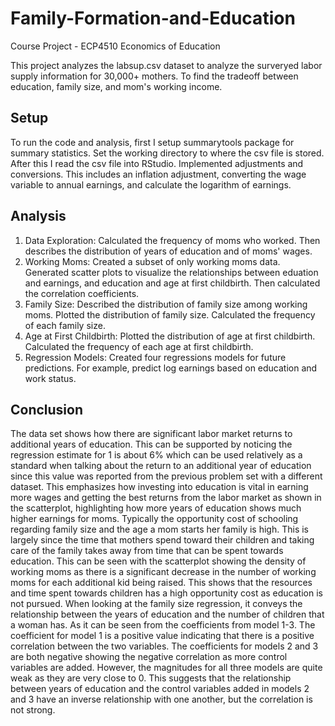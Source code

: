 # Family-Formation-and-Education
Course Project - ECP4510 Economics of Education

This project analyzes the labsup.csv dataset to analyze the surveryed labor supply information for 30,000+ mothers. To find the tradeoff between education, family size, and mom's working income. 

## Setup
To run the code and analysis, first I setup summarytools package for summary statistics. Set the working directory to where the csv file is stored. After this I read the csv file into RStudio. Implemented adjustments and conversions. This includes an inflation adjustment, converting the wage variable to annual earnings, and calculate the logarithm of earnings. 

## Analysis
1. Data Exploration:
    Calculated the frequency of moms who worked. Then describes the distribution of years of education and of moms' wages. 
2. Working Moms: 
    Created a subset of only working moms data. Generated scatter plots to visualize the relationships between eduation and earnings, and education and age at first childbirth. Then calculated the correlation coefficients. 
3. Family Size:
    Described the distribution of family size among working moms. Plotted the distribution of family size. Calculated the frequency of each family size.
4. Age at First Childbirth:
    Plotted the distribution of age at first childbirth. Calculated the frequency of each age at first childbirth. 
5. Regression Models:
    Created four regressions models for future predictions. For example, predict log earnings based on education and work status. 
    
## Conclusion
The data set shows how there are significant labor market returns to additional years of education. This can be supported by noticing the regression estimate for 1 is about 6% which can be used relatively as a standard when talking about the return to an additional year of education since this value was reported from the previous problem set with a different dataset. This emphasizes how investing into education is vital in earning more wages and getting the best returns from the labor market as shown in the scatterplot, highlighting how more years of education shows much higher earnings for moms. Typically the opportunity cost of schooling regarding family size and the age a mom starts her family is high. This is largely since the time that mothers spend toward their children and taking care of the family takes away from time that can be spent towards education. This can be seen with the scatterplot showing the density of working moms as there is a significant decrease in the number of working moms for each additional kid being raised. This shows that the resources and time spent towards children has a high opportunity cost as education is not pursued.
When looking at the family size regression, it conveys the relationship between the years of education and the number of children that a woman has. As it can be seen from the coefficients from model 1-3. The coefficient for model 1 is a positive value indicating that there is a positive correlation between the two variables. The coefficients for models 2 and 3 are both negative showing the negative correlation as more control variables are added. However, the magnitudes for all three models are quite weak as they are very close to 0. This suggests that the relationship between years of education and the control variables added in models 2 and 3 have an inverse relationship with one another, but the correlation is not strong.

